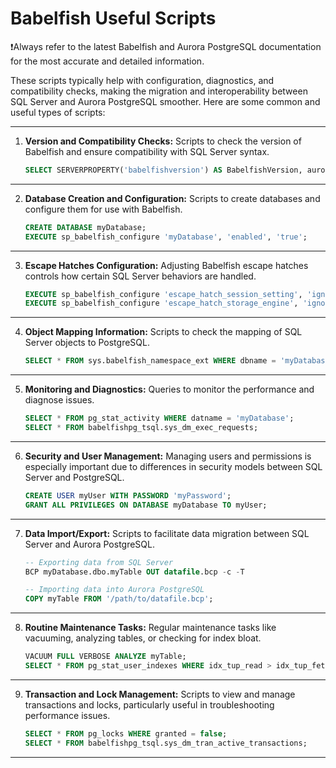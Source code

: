 # Babelfish Useful Scripts

❗Always refer to the latest Babelfish and Aurora PostgreSQL documentation for the most accurate and detailed information.

These scripts typically help with configuration, diagnostics, and compatibility checks, making the migration and interoperability between SQL Server and Aurora PostgreSQL smoother. Here are some common and useful types of scripts:

-------
1. **Version and Compatibility Checks:**
   Scripts to check the version of Babelfish and ensure compatibility with SQL Server syntax.
   ```sql
   SELECT SERVERPROPERTY('babelfishversion') AS BabelfishVersion, aurora_version() AS AuroraPostgreSQLVersion;
   ```
-------

2. **Database Creation and Configuration:**
   Scripts to create databases and configure them for use with Babelfish.
   ```sql
   CREATE DATABASE myDatabase;
   EXECUTE sp_babelfish_configure 'myDatabase', 'enabled', 'true';
   ```
-------

3. **Escape Hatches Configuration:**
   Adjusting Babelfish escape hatches controls how certain SQL Server behaviors are handled.
   ```sql
   EXECUTE sp_babelfish_configure 'escape_hatch_session_setting', 'ignore';
   EXECUTE sp_babelfish_configure 'escape_hatch_storage_engine', 'ignore';
   ```
-------

4. **Object Mapping Information:**
   Scripts to check the mapping of SQL Server objects to PostgreSQL.
   ```sql
   SELECT * FROM sys.babelfish_namespace_ext WHERE dbname = 'myDatabase';
   ```
-------

5. **Monitoring and Diagnostics:**
   Queries to monitor the performance and diagnose issues.
   ```sql
   SELECT * FROM pg_stat_activity WHERE datname = 'myDatabase';
   SELECT * FROM babelfishpg_tsql.sys_dm_exec_requests;
   ```
-------

6. **Security and User Management:**
   Managing users and permissions is especially important due to differences in security models between SQL Server and PostgreSQL.
   ```sql
   CREATE USER myUser WITH PASSWORD 'myPassword';
   GRANT ALL PRIVILEGES ON DATABASE myDatabase TO myUser;
   ```
-------

7. **Data Import/Export:**
   Scripts to facilitate data migration between SQL Server and Aurora PostgreSQL.
   ```sql
   -- Exporting data from SQL Server
   BCP myDatabase.dbo.myTable OUT datafile.bcp -c -T

   -- Importing data into Aurora PostgreSQL
   COPY myTable FROM '/path/to/datafile.bcp';
   ```
-------

8. **Routine Maintenance Tasks:**
   Regular maintenance tasks like vacuuming, analyzing tables, or checking for index bloat.
   ```sql
   VACUUM FULL VERBOSE ANALYZE myTable;
   SELECT * FROM pg_stat_user_indexes WHERE idx_tup_read > idx_tup_fetch;
   ```
-------

9. **Transaction and Lock Management:**
   Scripts to view and manage transactions and locks, particularly useful in troubleshooting performance issues.
   ```sql
   SELECT * FROM pg_locks WHERE granted = false;
   SELECT * FROM babelfishpg_tsql.sys_dm_tran_active_transactions;
   ```
-------

